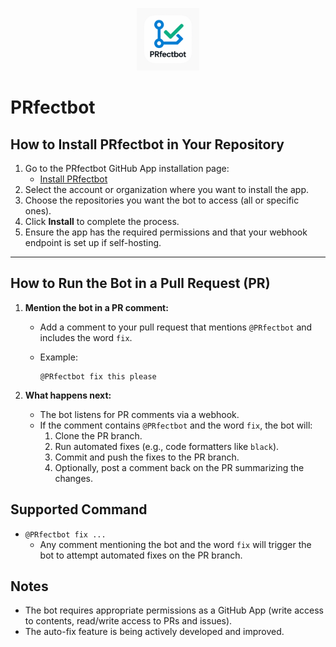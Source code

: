 <p align="center">
  <img src="./brand/PRfectbot.ai.png" alt="PRfectbot Logo" height="100">
</p>

# PRfectbot

## How to Install PRfectbot in Your Repository

1. Go to the PRfectbot GitHub App installation page:
   - [Install PRfectbot](https://github.com/apps/prfectbot/installations/new)
2. Select the account or organization where you want to install the app.
3. Choose the repositories you want the bot to access (all or specific ones).
4. Click **Install** to complete the process.
5. Ensure the app has the required permissions and that your webhook endpoint is set up if self-hosting.

---

## How to Run the Bot in a Pull Request (PR)

1. **Mention the bot in a PR comment:**

   - Add a comment to your pull request that mentions `@PRfectbot` and includes the word `fix`.
   - Example:

     ```
     @PRfectbot fix this please
     ```

2. **What happens next:**
   - The bot listens for PR comments via a webhook.
   - If the comment contains `@PRfectbot` and the word `fix`, the bot will:
     1. Clone the PR branch.
     2. Run automated fixes (e.g., code formatters like `black`).
     3. Commit and push the fixes to the PR branch.
     4. Optionally, post a comment back on the PR summarizing the changes.

## Supported Command

- `@PRfectbot fix ...`
  - Any comment mentioning the bot and the word `fix` will trigger the bot to attempt automated fixes on the PR branch.

## Notes

- The bot requires appropriate permissions as a GitHub App (write access to contents, read/write access to PRs and issues).
- The auto-fix feature is being actively developed and improved.
